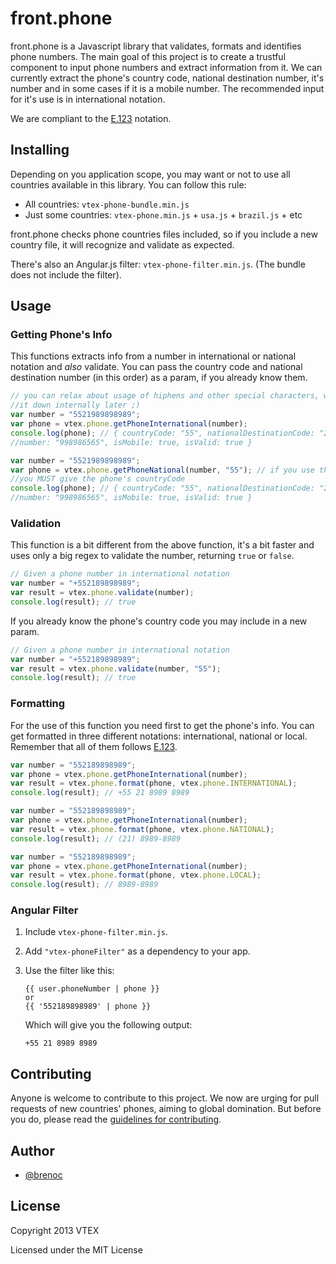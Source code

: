 # front.phone

front.phone is a Javascript library that validates, formats and identifies phone numbers. The main goal of this project is to create a trustful component to input phone numbers and extract information from it. We can currently extract the phone's country code, national destination number, it's number and in some cases if it is a mobile number. The recommended input for it's use is in international notation. 

We are compliant to the [E.123](http://en.wikipedia.org/wiki/E.123) notation.

## Installing

Depending on you application scope, you may want or not to use all countries available in this library. You can follow this rule:

- All countries: `vtex-phone-bundle.min.js`
- Just some countries: `vtex-phone.min.js` + `usa.js` + `brazil.js` + etc

front.phone checks phone countries files included, so if you include a new country file, it will recognize and validate as expected.

There's also an Angular.js filter: `vtex-phone-filter.min.js`. (The bundle does not include the filter).

## Usage

### Getting Phone's Info

This functions extracts info from a number in international or national notation and *also* validate. You can pass the country code and national destination number (in this order) as a param, if you already know them.

```javascript
// you can relax about usage of hiphens and other special characters, we'll strip 
//it down internally later ;)
var number = "5521989898989";
var phone = vtex.phone.getPhoneInternational(number); 
console.log(phone); // { countryCode: "55", nationalDestinationCode: "21", 
//number: "998986565", isMobile: true, isValid: true }
```

```javascript
var number = "5521989898989";
var phone = vtex.phone.getPhoneNational(number, "55"); // if you use this function,
//you MUST give the phone's countryCode
console.log(phone); // { countryCode: "55", nationalDestinationCode: "21",
//number: "998986565", isMobile: true, isValid: true }
```

### Validation

This function is a bit different from the above function, it's a bit faster and uses only a big regex to validate the number, returning `true` or `false`.

```javascript
// Given a phone number in international notation
var number = "+552189898989";
var result = vtex.phone.validate(number);
console.log(result); // true
```

If you already know the phone's country code you may include in a new param.

```javascript
// Given a phone number in international notation
var number = "+552189898989";
var result = vtex.phone.validate(number, "55");
console.log(result); // true
```

### Formatting

For the use of this function you need first to get the phone's info. You can get formatted in three different notations: international, national or local. Remember that all of them follows [E.123](http://en.wikipedia.org/wiki/E.123).

```javascript
var number = "552189898989";
var phone = vtex.phone.getPhoneInternational(number); 
var result = vtex.phone.format(phone, vtex.phone.INTERNATIONAL);
console.log(result); // +55 21 8989 8989
```

```javascript
var number = "552189898989";
var phone = vtex.phone.getPhoneInternational(number); 
var result = vtex.phone.format(phone, vtex.phone.NATIONAL);
console.log(result); // (21) 8989-8989
```

```javascript
var number = "552189898989";
var phone = vtex.phone.getPhoneInternational(number); 
var result = vtex.phone.format(phone, vtex.phone.LOCAL);
console.log(result); // 8989-8989
```

### Angular Filter

1. Include `vtex-phone-filter.min.js`.

2. Add `"vtex-phoneFilter"` as a dependency to your app.

3. Use the filter like this:

   ```
   {{ user.phoneNumber | phone }}
   or
   {{ '552189898989' | phone }}
   ```

   Which will give you the following output:

   ```
   +55 21 8989 8989
   ```

## Contributing

Anyone is welcome to contribute to this project.
We now are urging for pull requests of new countries' phones, aiming to global domination.
But before you do, please read the [guidelines for contributing](CONTRIBUTING.md).

## Author

* [@brenoc](https://github.com/brenoc)

## License

Copyright 2013 VTEX

Licensed under the MIT License
